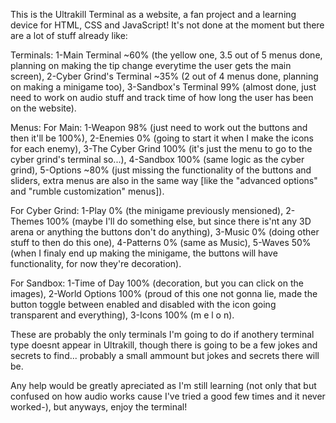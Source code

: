 This is the Ultrakill Terminal as a website, a fan project and a learning device for HTML, CSS and JavaScript!
It's not done at the moment but there are a lot of stuff already like:

Terminals: 1-Main Terminal ~60% (the yellow one, 3.5 out of 5 menus done, planning on making the tip change everytime the user gets the main screen), 2-Cyber Grind's Terminal ~35% (2 out of 4 menus done, planning on making a minigame too), 3-Sandbox's Terminal 99% (almost done, just need to work on audio stuff and track time of how long the user has been on the website).

Menus:
For Main: 1-Weapon 98% (just need to work out the buttons and then it'll be 100%), 2-Enemies 0% (going to start it when I make the icons for each enemy), 3-The Cyber Grind 100% (it's just the menu to go to the cyber grind's terminal so...), 4-Sandbox 100% (same logic as the cyber grind), 5-Options ~80% (just missing the functionality of the buttons and sliders, extra menus are also in the same way [like the "advanced options" and "rumble customization" menus]).

For Cyber Grind: 1-Play 0% (the minigame previously mensioned), 2-Themes 100% (maybe I'll do something else, but since there is'nt any 3D arena or anything the buttons don't do anything), 3-Music 0% (doing other stuff to then do this one), 4-Patterns 0% (same as Music), 5-Waves 50% (when I finaly end up making the minigame, the buttons will have functionality, for now they're decoration).

For Sandbox: 1-Time of Day 100% (decoration, but you can click on the images), 2-World Options 100% (proud of this one not gonna lie, made the button toggle between enabled and disabled with the icon going transparent and everything), 3-Icons 100% (m e l o n).

These are probably the only terminals I'm going to do if anothery terminal type doesnt appear in Ultrakill, though there is going to be a few jokes and secrets to find...
probably a small ammount but jokes and secrets there will be.

Any help would be greatly apreciated as I'm still learning (not only that but confused on how audio works cause I've tried a good few times and it never worked-),
but anyways, enjoy the terminal!
